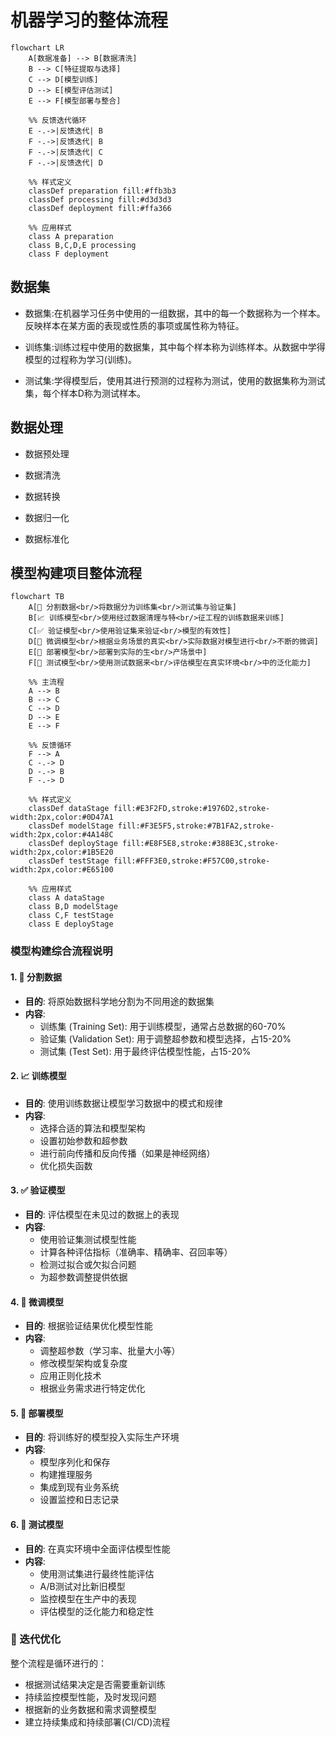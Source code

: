 # 机器学习的整体流程

```mermaid
flowchart LR
    A[数据准备] --> B[数据清洗]
    B --> C[特征提取与选择]
    C --> D[模型训练]
    D --> E[模型评估测试]
    E --> F[模型部署与整合]
    
    %% 反馈迭代循环
    E -.->|反馈迭代| B
    F -.->|反馈迭代| B
    F -.->|反馈迭代| C
    F -.->|反馈迭代| D
    
    %% 样式定义
    classDef preparation fill:#ffb3b3
    classDef processing fill:#d3d3d3
    classDef deployment fill:#ffa366
    
    %% 应用样式
    class A preparation
    class B,C,D,E processing
    class F deployment
```

## 数据集

- 数据集:在机器学习任务中使用的一组数据，其中的每一个数据称为一个样本。反映样本在某方面的表现或性质的事项或属性称为特征。
  
- 训练集:训练过程中使用的数据集，其中每个样本称为训练样本。从数据中学得模型的过程称为学习(训练)。

- 测试集:学得模型后，使用其进行预测的过程称为测试，使用的数据集称为测试集，每个样本D称为测试样本。


## 数据处理

-  数据预处理

- 数据清洗

 - 数据转换

  - 数据归一化

  - 数据标准化

## 模型构建项目整体流程

```mermaid
flowchart TB
    A[🔄 分割数据<br/>将数据分为训练集<br/>测试集与验证集] 
    B[📈 训练模型<br/>使用经过数据清理与特<br/>征工程的训练数据来训练]
    C[✅ 验证模型<br/>使用验证集来验证<br/>模型的有效性]
    D[🔧 微调模型<br/>根据业务场景的真实<br/>实际数据对模型进行<br/>不断的微调]
    E[🚀 部署模型<br/>部署到实际的生<br/>产场景中]
    F[🧪 测试模型<br/>使用测试数据来<br/>评估模型在真实环境<br/>中的泛化能力]
    
    %% 主流程
    A --> B
    B --> C
    C --> D
    D --> E
    E --> F
    
    %% 反馈循环
    F --> A
    C -.-> D
    D -.-> B
    F -.-> D
    
    %% 样式定义
    classDef dataStage fill:#E3F2FD,stroke:#1976D2,stroke-width:2px,color:#0D47A1
    classDef modelStage fill:#F3E5F5,stroke:#7B1FA2,stroke-width:2px,color:#4A148C
    classDef deployStage fill:#E8F5E8,stroke:#388E3C,stroke-width:2px,color:#1B5E20
    classDef testStage fill:#FFF3E0,stroke:#F57C00,stroke-width:2px,color:#E65100
    
    %% 应用样式
    class A dataStage
    class B,D modelStage
    class C,F testStage
    class E deployStage
```

### 模型构建综合流程说明

#### 1. 🔄 分割数据
- **目的**: 将原始数据科学地分割为不同用途的数据集
- **内容**:
  - 训练集 (Training Set): 用于训练模型，通常占总数据的60-70%
  - 验证集 (Validation Set): 用于调整超参数和模型选择，占15-20%
  - 测试集 (Test Set): 用于最终评估模型性能，占15-20%

#### 2. 📈 训练模型
- **目的**: 使用训练数据让模型学习数据中的模式和规律
- **内容**:
  - 选择合适的算法和模型架构
  - 设置初始参数和超参数
  - 进行前向传播和反向传播（如果是神经网络）
  - 优化损失函数

#### 3. ✅ 验证模型
- **目的**: 评估模型在未见过的数据上的表现
- **内容**:
  - 使用验证集测试模型性能
  - 计算各种评估指标（准确率、精确率、召回率等）
  - 检测过拟合或欠拟合问题
  - 为超参数调整提供依据

#### 4. 🔧 微调模型
- **目的**: 根据验证结果优化模型性能
- **内容**:
  - 调整超参数（学习率、批量大小等）
  - 修改模型架构或复杂度
  - 应用正则化技术
  - 根据业务需求进行特定优化

#### 5. 🚀 部署模型
- **目的**: 将训练好的模型投入实际生产环境
- **内容**:
  - 模型序列化和保存
  - 构建推理服务
  - 集成到现有业务系统
  - 设置监控和日志记录

#### 6. 🧪 测试模型
- **目的**: 在真实环境中全面评估模型性能
- **内容**:
  - 使用测试集进行最终性能评估
  - A/B测试对比新旧模型
  - 监控模型在生产中的表现
  - 评估模型的泛化能力和稳定性

### 🔄 迭代优化
整个流程是循环进行的：
- 根据测试结果决定是否需要重新训练
- 持续监控模型性能，及时发现问题
- 根据新的业务数据和需求调整模型
- 建立持续集成和持续部署(CI/CD)流程

